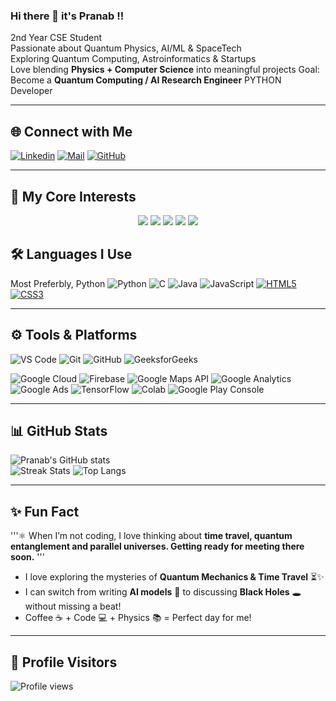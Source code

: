 ### Hi there 👋 it's Pranab !!

 2nd Year CSE Student  
 Passionate about Quantum Physics, AI/ML & SpaceTech   
 Exploring Quantum Computing, Astroinformatics & Startups  
 Love blending **Physics + Computer Science** into meaningful projects 
 Goal: Become a **Quantum Computing / AI Research Engineer** PYTHON Developer

---

## 🌐 Connect with Me

[![Linkedin](https://img.shields.io/badge/LinkedIn-blue?style=for-the-badge&logo=linkedin&logoColor=white)](https://linkedin.com/in/pranabsantra)
[![Mail](https://img.shields.io/badge/Email-D14836?style=for-the-badge&logo=gmail&logoColor=white)](mailto:pranabsantra466@gmail.com)
[![GitHub](https://img.shields.io/badge/GitHub-000?style=for-the-badge&logo=github&logoColor=white)](https://github.com/PranabSantra45)

---

## 🔬 My Core Interests  
<p align="center">
  <a href="#"><img src="https://img.shields.io/badge/Physics-%23007ACC.svg?&style=for-the-badge&logo=atom&logoColor=white" /></a>
  <a href="#"><img src="https://img.shields.io/badge/Quantum%20Mechanics-%239B59B6.svg?&style=for-the-badge&logo=quora&logoColor=white" /></a>
  <a href="#"><img src="https://img.shields.io/badge/Artificial%20Intelligence-%2300C4CC.svg?&style=for-the-badge&logo=openai&logoColor=white" /></a>
  <a href="#"><img src="https://img.shields.io/badge/Machine%20Learning-%23FF6F00.svg?&style=for-the-badge&logo=python&logoColor=white" /></a>
  <a href="#"><img src="https://img.shields.io/badge/Quantum%20Computing-%232E8B57.svg?&style=for-the-badge&logo=ibm&logoColor=white" /></a>
</p>


## 🛠️ Languages I Use

Most Preferbly, Python
![Python](https://img.shields.io/badge/Python-3776AB?style=for-the-badge&logo=python&logoColor=white)
![C](https://img.shields.io/badge/C-00599C?style=for-the-badge&logo=c&logoColor=white)
![Java](https://img.shields.io/badge/Java-007396?style=for-the-badge&logo=java&logoColor=white)
![JavaScript](https://img.shields.io/badge/JavaScript-F7DF1E?style=for-the-badge&logo=javascript&logoColor=black)
[![HTML5](https://img.shields.io/badge/HTML5-E34F26?style=for-the-badge&logo=html5&logoColor=white)](https://developer.mozilla.org/en-US/docs/Web/HTML)
[![CSS3](https://img.shields.io/badge/CSS3-1572B6?style=for-the-badge&logo=css3&logoColor=white)](https://developer.mozilla.org/en-US/docs/Web/CSS)

---

## ⚙️ Tools & Platforms

![VS Code](https://img.shields.io/badge/VS%20Code-0078D4?style=for-the-badge&logo=visualstudiocode&logoColor=white)
![Git](https://img.shields.io/badge/Git-F05032?style=for-the-badge&logo=git&logoColor=white)
![GitHub](https://img.shields.io/badge/GitHub-100000?style=for-the-badge&logo=github&logoColor=white)
![GeeksforGeeks](https://img.shields.io/badge/GeeksforGeeks-0F9D58?style=for-the-badge&logo=geeksforgeeks&logoColor=white)

![Google Cloud](https://img.shields.io/badge/Google%20Cloud-4285F4?style=for-the-badge&logo=google-cloud&logoColor=white)
![Firebase](https://img.shields.io/badge/Firebase-FFCA28?style=for-the-badge&logo=firebase&logoColor=black)
![Google Maps API](https://img.shields.io/badge/Google%20Maps-4285F4?style=for-the-badge&logo=google-maps&logoColor=white)
![Google Analytics](https://img.shields.io/badge/Google%20Analytics-E37400?style=for-the-badge&logo=google-analytics&logoColor=white)
![Google Ads](https://img.shields.io/badge/Google%20Ads-4285F4?style=for-the-badge&logo=google-ads&logoColor=white)
![TensorFlow](https://img.shields.io/badge/TensorFlow-FF6F00?style=for-the-badge&logo=tensorflow&logoColor=white)
![Colab](https://img.shields.io/badge/Colab-F9AB00?style=for-the-badge&logo=googlecolab&logoColor=black)
![Google Play Console](https://img.shields.io/badge/Google%20Play-414141?style=for-the-badge&logo=google-play&logoColor=white)


---

## 📊 GitHub Stats

![Pranab's GitHub stats](https://github-readme-stats.vercel.app/api?username=PranabSantra45&show_icons=true&theme=radical)  
![Streak Stats](https://streak-stats.demolab.com?user=PranabSantra45&theme=tokyonight)
![Top Langs](https://github-readme-stats.vercel.app/api/top-langs/?username=PranabSantra45&layout=compact&theme=merko)

---

## ✨ Fun Fact

'''⚛️ When I’m not coding, I love thinking about **time travel, quantum entanglement and parallel universes. Getting ready for meeting there soon.** '''
- I love exploring the mysteries of **Quantum Mechanics & Time Travel** ⏳✨  
- I can switch from writing **AI models** 🤖 to discussing **Black Holes** 🕳️ without missing a beat!  
- Coffee ☕ + Code 💻 + Physics 📚 = Perfect day for me!

---

## 👀 Profile Visitors
![Profile views](https://komarev.com/ghpvc/?username=PranabSantra45&color=blue&style=flat-square)
